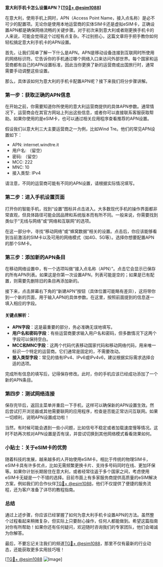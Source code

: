 **意大利手机卡怎么设置APN？[[TG💪+ @esim1088](https://t.me/s/esim1088)]**

在意大利，使用手机上网时，APN（Access Point Name，接入点名称）是必不可少的配置项。无论你是使用本地运营商的实体SIM卡还是虚拟eSIM卡，正确设置APN都是确保网络流畅的关键步骤。对于初次来到意大利或者刚更换手机卡的人来说，可能会觉得这个过程有点复杂。不过别担心，这篇文章将手把手教你如何轻松搞定意大利手机卡的APN设置。

首先，让我们简单了解一下什么是APN。APN是移动设备连接到互联网时所使用的网络标识符。它告诉你的手机通过哪个网络入口来访问外部世界。每个国家和运营商都有自己的APN设置标准，因此当你更换了新的运营商或出国旅行时，通常需要手动调整这些设置。

那么，具体该如何为意大利的手机卡配置APN呢？接下来我们将分步骤讲解。

### 第一步：获取正确的APN信息

在开始之前，你需要知道你所使用的意大利运营商提供的具体APN参数。通常情况下，运营商会在其官方网站上列出这些信息，或者你可以直接联系客服获取帮助。如果你使用的是eSIM卡，也可以通过相关应用程序查看推荐的APN设置。

假设我们以意大利三大主要运营商之一为例，比如Wind Tre。他们的常见APN设置如下：
- APN: internet.windtre.it
- 用户名: （留空）
- 密码: （留空）
- MCC: 222
- MNC: 10
- 接入类型: IPv4

请注意，不同的运营商可能有不同的APN设置，请根据实际情况填写。

### 第二步：进入手机设置页面

打开你的智能手机，找到“设置”图标并点击进入。大多数现代手机的操作界面都非常直观，但具体路径可能会因品牌和系统版本而有所不同。一般来说，你需要找到类似于“无线与网络”或“网络和互联网”的选项。

在这一部分中，寻找“移动网络”或“蜂窝数据”相关的设置。点击后，你应该能够看到当前激活的SIM卡以及可用的网络模式（如4G、5G等）。选择你想要配置APN的那个SIM卡。

### 第三步：添加新的APN条目

在移动网络设置中，有一个选项叫做“接入点名称（APN）”。点击它会显示已保存的所有APN列表。如果这是你第一次设置APN，列表可能是空的；如果是已有配置，则需要先删除旧的条目再添加新的。

接下来，点击屏幕右下角的“新建APN”按钮（具体位置可能略有差异），这将带你到一个新的页面，用于输入APN的具体参数。在这里，按照前面提到的信息逐一填入相应的字段。

#### 关键点解析：
- **APN字段**：这是最重要的部分，务必准确无误地填写。
- **用户名和密码字段**：有些运营商要求输入用户名和密码，但多数情况下这两个字段可以保持空白。
- **MCC和MNC字段**：这两个代码代表移动国家代码和移动网络代码，用来唯一标识一个特定的运营商。它们通常是固定的，不需要改动。
- **接入类型字段**：常见的值有IPv4、IPv6或IPv4v6，建议根据实际需求选择合适的选项。

完成所有信息的填写后，记得保存修改。此时，你的手机应该已经成功添加了一个新的APN条目。

### 第四步：测试网络连接

保存完毕后，返回主菜单并重启一下手机，这样可以确保新的APN设置生效。然后尝试打开浏览器或其他需要联网的应用程序，检查是否能正常访问互联网。如果一切顺利，说明APN设置成功啦！

当然，有时候可能会遇到一些小问题，比如信号不稳定或者加载速度慢等情况。这时不妨再次核对APN设置是否有误，并尝试切换到其他网络模式看看效果如何。

### 小贴士：关于eSIM卡的优势

随着科技的发展，越来越多的人开始使用eSIM卡。相比于传统的物理SIM卡，eSIM卡具有许多优点，比如无需频繁更换卡片、支持多号码同时在线、更加环保等。如果你计划长期居住在意大利，或者经常往返于多个国家之间，考虑使用eSIM卡无疑是一个不错的选择。目前市面上有多家服务商提供高质量的eSIM解决方案，例如我们的合作伙伴[TG💪+ @esim1088](https://t.me/s/esim1088)，他们不仅提供了便捷的服务流程，还为客户准备了详尽的教程指南。

### 总结

通过上述步骤，你应该已经掌握了如何为意大利手机卡设置APN的方法。虽然整个过程看起来稍微复杂，但实际上只要耐心操作，任何人都能做到。希望这篇指南对你有所帮助！如果你还有任何疑问，欢迎随时咨询我们的专家团队，他们会竭诚为你解答。

最后，不要忘记关注我们的频道[TG💪+ @esim1088](https://t.me/s/esim1088)，那里不仅有最新的行业动态，还能获取更多实用技巧哦！

[[TG💪+ @esim1088](https://t.me/s/esim1088) ![Image](https://i.postimg.cc/4NQfJmqS/Snipaste-2025-05-13-00-14-12.png)]